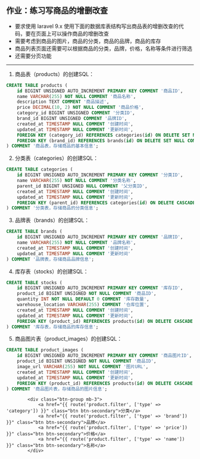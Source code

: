 ## 作业：练习写商品的增删改查

- 要求使用 laravel 9.x 使用下面的数据库表结构写出商品表的增删改查的代码，要在页面上可以操作商品的增删改查
- 需要考虑到商品的图片，商品的分类，商品的品牌，商品的库存
- 商品列表页面还需要可以根据商品的分类，品牌，价格，名称等条件进行筛选
- 还需要分页功能

---

1. 商品表（products）的创建SQL：
```sql
CREATE TABLE products (
    id BIGINT UNSIGNED AUTO_INCREMENT PRIMARY KEY COMMENT '商品ID',
    name VARCHAR(255) NOT NULL COMMENT '商品名称',
    description TEXT COMMENT '商品描述',
    price DECIMAL(10, 2) NOT NULL COMMENT '商品价格',
    category_id BIGINT UNSIGNED COMMENT '分类ID',
    brand_id BIGINT UNSIGNED COMMENT '品牌ID',
    created_at TIMESTAMP NULL COMMENT '创建时间',
    updated_at TIMESTAMP NULL COMMENT '更新时间',
    FOREIGN KEY (category_id) REFERENCES categories(id) ON DELETE SET NULL COMMENT '外键，关联分类表',
    FOREIGN KEY (brand_id) REFERENCES brands(id) ON DELETE SET NULL COMMENT '外键，关联品牌表'
) COMMENT '商品表，存储商品的基本信息';
```

2. 分类表（categories）的创建SQL：
```sql
CREATE TABLE categories (
    id BIGINT UNSIGNED AUTO_INCREMENT PRIMARY KEY COMMENT '分类ID',
    name VARCHAR(255) NOT NULL COMMENT '分类名称',
    parent_id BIGINT UNSIGNED NULL COMMENT '父分类ID',
    created_at TIMESTAMP NULL COMMENT '创建时间',
    updated_at TIMESTAMP NULL COMMENT '更新时间',
    FOREIGN KEY (parent_id) REFERENCES categories(id) ON DELETE CASCADE COMMENT '父分类外键，关联自身'
) COMMENT '分类表，存储商品的分类信息';
```

3. 品牌表（brands）的创建SQL：
```sql
CREATE TABLE brands (
    id BIGINT UNSIGNED AUTO_INCREMENT PRIMARY KEY COMMENT '品牌ID',
    name VARCHAR(255) NOT NULL COMMENT '品牌名称',
    created_at TIMESTAMP NULL COMMENT '创建时间',
    updated_at TIMESTAMP NULL COMMENT '更新时间'
) COMMENT '品牌表，存储商品品牌信息';
```

4. 库存表（stocks）的创建SQL：
```sql
CREATE TABLE stocks (
    id BIGINT UNSIGNED AUTO_INCREMENT PRIMARY KEY COMMENT '库存ID',
    product_id BIGINT UNSIGNED NOT NULL COMMENT '商品ID',
    quantity INT NOT NULL DEFAULT 0 COMMENT '库存数量',
    warehouse_location VARCHAR(255) COMMENT '仓库位置',
    created_at TIMESTAMP NULL COMMENT '创建时间',
    updated_at TIMESTAMP NULL COMMENT '更新时间',
    FOREIGN KEY (product_id) REFERENCES products(id) ON DELETE CASCADE COMMENT '外键，关联商品表'
) COMMENT '库存表，存储商品的库存信息';
```

5. 商品图片表（product_images）的创建SQL：
```sql
CREATE TABLE product_images (
    id BIGINT UNSIGNED AUTO_INCREMENT PRIMARY KEY COMMENT '商品图片ID',
    product_id BIGINT UNSIGNED NOT NULL COMMENT '商品ID',
    image_url VARCHAR(255) NOT NULL COMMENT '图片URL',
    created_at TIMESTAMP NULL COMMENT '创建时间',
    updated_at TIMESTAMP NULL COMMENT '更新时间',
    FOREIGN KEY (product_id) REFERENCES products(id) ON DELETE CASCADE COMMENT '外键，关联商品表'
) COMMENT '商品图片表，存储商品的图片信息';
```

 <!-- 筛选按钮 -->
            <div class="btn-group mb-3">
                <a href="{{ route('product.filter', ['type' => 'category']) }}" class="btn btn-secondary">分类</a>
                <a href="{{ route('product.filter', ['type' => 'brand']) }}" class="btn btn-secondary">品牌</a>
                <a href="{{ route('product.filter', ['type' => 'price']) }}" class="btn btn-secondary">价格</a>
                <a href="{{ route('product.filter', ['type' => 'name']) }}" class="btn btn-secondary">名称</a>
            </div>
